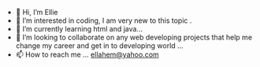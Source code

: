 - 👋 Hi, I’m Ellie 
- 👀 I’m interested in coding, I am very new to this topic .
- 🌱 I’m currently learning html and java...
- 💞️ I’m looking to collaborate on any web developing projects that help me change my career and get in to developing world ...
- 📫 How to reach me ...
ellahem@yahoo.com
<!---
ellie-mm/ellie-mm is a ✨ special ✨ repository because its `README.md` (this file) appears on your GitHub profile.
You can click the Preview link to take a look at your changes.
--->
